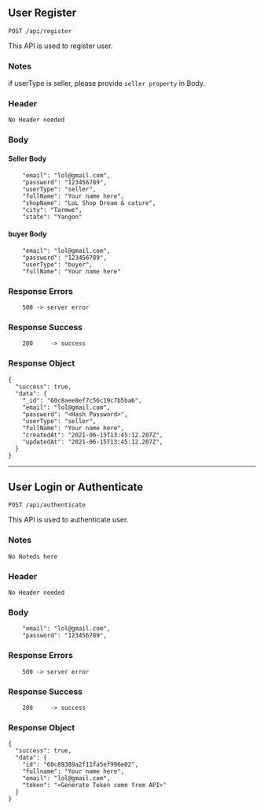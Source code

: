 ## User Register

`POST /api/register`

This API is used to register user.


### Notes

if userType is seller, please provide ```seller property``` in Body.

### Header

```No Header needed```

### Body
#### Seller Body

```
    "email": "lol@gmail.com",
	"password": "123456789",
	"userType": "seller",
	"fullName": "Your name here",
	"shopName": "LoL Shop Dream & cature",
	"city": "Tarmwe",
	"state": "Yangon"
```
#### buyer Body

```
    "email": "lol@gmail.com",
	"password": "123456789",
	"userType": "buyer",
	"fullName": "Your name here"
```

### Response Errors

```
    500 -> server error
```

### Response Success

```
    200 	-> success
```

### Response Object

```
{
  "success": true,
  "data": {
    "_id": "60c8aee8ef7c56c19c7b5ba6",
    "email": "lol@gmail.com",
    "password": "<Hash Password>",
    "userType": "seller",
    "fullName": "Your name here",
    "createdAt": "2021-06-15T13:45:12.207Z",
    "updatedAt": "2021-06-15T13:45:12.207Z",
  }
}

```
---

## User Login or Authenticate

`POST /api/authenticate`

This API is used to authenticate user.


### Notes

```No Noteds here```

### Header

```No Header needed```

### Body

```
    "email": "lol@gmail.com",
	"password": "123456789",
```

### Response Errors

```
    500 -> server error
```

### Response Success

```
    200 	-> success
```

### Response Object

```
{
  "success": true,
  "data": {
    "id": "60c89389a2f11fa5ef996e02",
    "fullname": "Your name here",
    "email": "lol@gmail.com",
    "token": "<Generate Token come from API>"
  }
}

```